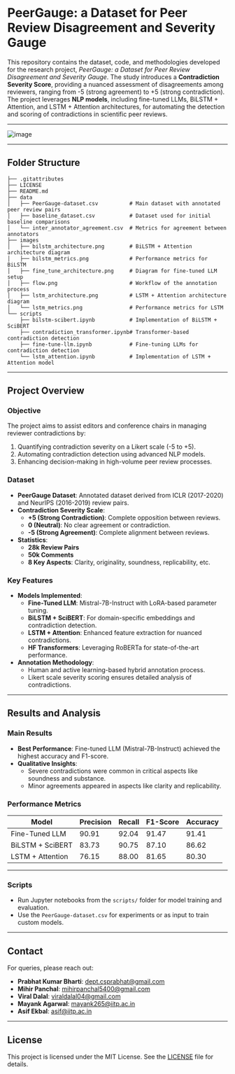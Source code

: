 # **PeerGauge: a Dataset for Peer Review Disagreement and Severity Gauge**

This repository contains the dataset, code, and methodologies developed for the research project, *PeerGauge: a Dataset for Peer Review Disagreement and Severity Gauge*. The study introduces a **Contradiction Severity Score**, providing a nuanced assessment of disagreements among reviewers, ranging from -5 (strong agreement) to +5 (strong contradiction). The project leverages **NLP models**, including fine-tuned LLMs, BiLSTM + Attention, and LSTM + Attention architectures, for automating the detection and scoring of contradictions in scientific peer reviews.

---

![image](https://github.com/user-attachments/assets/a378e151-6a0f-4613-9d3c-045a432ceb24)

---
## **Folder Structure**

```plaintext
├── .gitattributes
├── LICENSE
├── README.md
├── data
│   ├── PeerGauge-dataset.csv          # Main dataset with annotated peer review pairs
│   ├── baseline_dataset.csv           # Dataset used for initial baseline comparisons
│   └── inter_annotator_agreement.csv  # Metrics for agreement between annotators
├── images
│   ├── bilstm_architecture.png        # BiLSTM + Attention architecture diagram
│   ├── bilstm_metrics.png             # Performance metrics for BiLSTM
│   ├── fine_tune_architecture.png     # Diagram for fine-tuned LLM setup
│   ├── flow.png                       # Workflow of the annotation process
│   ├── lstm_architecture.png          # LSTM + Attention architecture diagram
│   └── lstm_metrics.png               # Performance metrics for LSTM
└── scripts
    ├── bilstm-scibert.ipynb           # Implementation of BiLSTM + SciBERT
    ├── contradiction_transformer.ipynb# Transformer-based contradiction detection
    ├── fine-tune-llm.ipynb            # Fine-tuning LLMs for contradiction detection
    └── lstm_attention.ipynb           # Implementation of LSTM + Attention model
```

---

## **Project Overview**

### **Objective**
The project aims to assist editors and conference chairs in managing reviewer contradictions by:
1. Quantifying contradiction severity on a Likert scale (-5 to +5).
2. Automating contradiction detection using advanced NLP models.
3. Enhancing decision-making in high-volume peer review processes.

### **Dataset**
- **PeerGauge Dataset**: Annotated dataset derived from ICLR (2017-2020) and NeurIPS (2016-2019) review pairs.
- **Contradiction Severity Scale**:
  - **+5 (Strong Contradiction)**: Complete opposition between reviews.
  - **0 (Neutral)**: No clear agreement or contradiction.
  - **-5 (Strong Agreement)**: Complete alignment between reviews.
- **Statistics**:
  - **28k Review Pairs**
  - **50k Comments**
  - **8 Key Aspects**: Clarity, originality, soundness, replicability, etc.

### **Key Features**
- **Models Implemented**:
  - **Fine-Tuned LLM**: Mistral-7B-Instruct with LoRA-based parameter tuning.
  - **BiLSTM + SciBERT**: For domain-specific embeddings and contradiction detection.
  - **LSTM + Attention**: Enhanced feature extraction for nuanced contradictions.
  - **HF Transformers**: Leveraging RoBERTa for state-of-the-art performance.
- **Annotation Methodology**:
  - Human and active learning-based hybrid annotation process.
  - Likert scale severity scoring ensures detailed analysis of contradictions.

---

## **Results and Analysis**

### **Main Results**
- **Best Performance**: Fine-tuned LLM (Mistral-7B-Instruct) achieved the highest accuracy and F1-score.
- **Qualitative Insights**:
  - Severe contradictions were common in critical aspects like soundness and substance.
  - Minor agreements appeared in aspects like clarity and replicability.

### **Performance Metrics**

| Model                  | Precision | Recall | F1-Score | Accuracy |
|------------------------|-----------|--------|----------|----------|
| Fine-Tuned LLM         | 90.91     | 92.04  | 91.47    | 91.41    |
| BiLSTM + SciBERT       | 83.73     | 90.75  | 87.10    | 86.62    |
| LSTM + Attention       | 76.15     | 88.00  | 81.65    | 80.30    |

---

### **Scripts**
- Run Jupyter notebooks from the `scripts/` folder for model training and evaluation.
- Use the `PeerGauge-dataset.csv` for experiments or as input to train custom models.

---

## **Contact**

For queries, please reach out:
- **Prabhat Kumar Bharti**: [dept.csprabhat@gmail.com](mailto:dept.csprabhat@gmail.com)
- **Mihir Panchal**: [mihirpanchal5400@gmail.com](mailto:mihirpanchal5400@gmail.com)
- **Viral Dalal**: [viraldalal04@gmail.com](mailto:viraldalal04@gmail.com)
- **Mayank Agarwal**: [mayank265@iitp.ac.in](mailto:mayank265@iitp.ac.in)
- **Asif Ekbal**: [asif@iitp.ac.in](mailto:asif@iitp.ac.in)

---

## **License**
This project is licensed under the MIT License. See the [LICENSE](./LICENSE) file for details.
